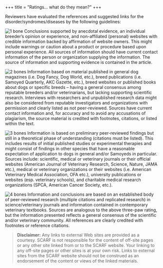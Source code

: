 +++
title = "Ratings... what do they mean?"
+++

Reviewers have evaluated the references and suggested links for the disorder/syndromes/diseases by the following guidelines:

![1 bone](/img/1-bone.gif) Conclusions supported by anecdotal evidence, an individual breeder’s opinion or experience, and non-affiliated (personal) websites with credible information backed by affirmation of website owners. This might include warnings or caution about a product or procedure based upon personal experience. All sources of information should have current contact information of the person or organization supplying the information. The source of information and supporting evidence is contained in the article.

![2 bones](/img/2-bones.gif) Information based on material published in general dog magazines (i.e. Dog Fancy, Dog World, etc.), breed publications (i.e. Samoyed Quarterly, AKC Gazette, etc.), breed websites or published books about dogs or specific breeds – having a general consensus among reputable breeders and/or veterinarians, but lacking supporting scientific research. Interviews with researchers and unpublished research data might also be considered from reputable investigators and organizations with permission and clearly listed as not peer-reviewed.  Sources have current contact information and, for accuracy and to avoid any accusations of plagiarism, the source material is credited with footnotes, citations, or listed within the text.

![3 bones](/img/3-bones.gif) Information is based on preliminary peer-reviewed findings but still in a theoretical phase of understanding (citations must be listed).  This includes results of initial published studies or experimental therapies and might consist of findings in other species that have a reasonable expectation of application to dogs in general and/or Samoyeds in particular. Sources include: scientific, medical or veterinary journals or their official websites (American Journal of Veterinary Research, Science, Nature, JAMA etc.), medical or veterinary organizations or their websites (i.e. American Veterinary Medical Association, OFA etc.), university publications or websites (esp. veterinary schools), and charitable medical research organizations (SPCA, American Cancer Society, etc.).

![4 bones](/img/4-bones.gif) Information and conclusions are based on an established body of peer-reviewed research (multiple citations and replicated research) in science/veterinary journals and information contained in contemporary veterinary textbooks. Sources are analogous to the above three-paw rating, but the information presented reflects a general consensus of the scientific and/or veterinary community. All references are clearly credited with footnotes or reference citations.

> **Disclaimer:**
> Any links to external Web sites are provided as a courtesy.
> SCARF is not responsible for the content of off-site pages or any other site linked from or to the SCARF website.
> Your linking to any off-site pages or other sites is at your own risk.
> Links to external sites from the SCARF website should not be construed as an endorsement of the content or views of the linked materials.
